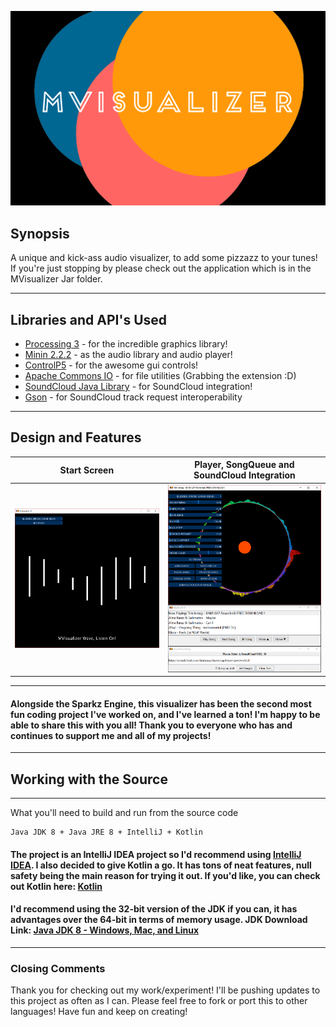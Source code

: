 ![](Resources/logo2.png?raw=true "MVisualizer Logo")
## Synopsis
A unique and kick-ass audio visualizer, to add some pizzazz to your tunes!
If you're just stopping by please check out the application which is in the MVisualizer Jar folder.

---

## Libraries and API's Used
- [Processing 3](https://processing.org/) - for the incredible graphics library!
- [Minin 2.2.2](http://code.compartmental.net/tools/minim/) - as the audio library and audio player!
- [ControlP5](http://www.sojamo.de/libraries/controlP5/) - for the awesome gui controls!
- [Apache Commons IO](https://commons.apache.org/proper/commons-io/) - for file utilities (Grabbing the extension :D)
- [SoundCloud Java Library](https://github.com/nok/soundcloud-java-library) - for SoundCloud integration!
- [Gson](https://github.com/google/gson) - for SoundCloud track request interoperability

---

## Design and Features
Start Screen             |  Player, SongQueue and SoundCloud Integration
:-------------------------:|:-------------------------:
![](Resources/mvisualizer_startscreen.PNG?raw=true "UI Design")  |  ![](Resources/mvisualizer_play-songqueue-soundcloud.PNG?raw=true "UI Design")

---

#### Alongside the Sparkz Engine, this visualizer has been the second most fun coding project I've worked on, and I've learned a ton! I'm happy to be able to share this with you all! Thank you to everyone who has and continues to support me and all of my projects!

---

## Working with the Source

---

What you'll need to build and run from the source code
```
Java JDK 8 + Java JRE 8 + IntelliJ + Kotlin
```
#### The project is an IntelliJ IDEA project so I'd recommend using [IntelliJ IDEA](https://www.jetbrains.com/idea/). I also decided to give Kotlin a go. It has tons of neat features, null safety being the main reason for trying it out. If you'd like, you can check out Kotlin here: [Kotlin](https://kotlinlang.org/?fromMenu)

#### I'd recommend using the 32-bit version of the JDK if you can, it has advantages over the 64-bit in terms of memory usage. JDK Download Link: [Java JDK 8 - Windows, Mac, and Linux](http://www.oracle.com/technetwork/java/javase/downloads/jdk8-downloads-2133151.html)

---

### Closing Comments
Thank you for checking out my work/experiment! I'll be pushing updates to this project as often as I can. Please feel free to fork or port this to other languages! Have fun and keep on creating!
